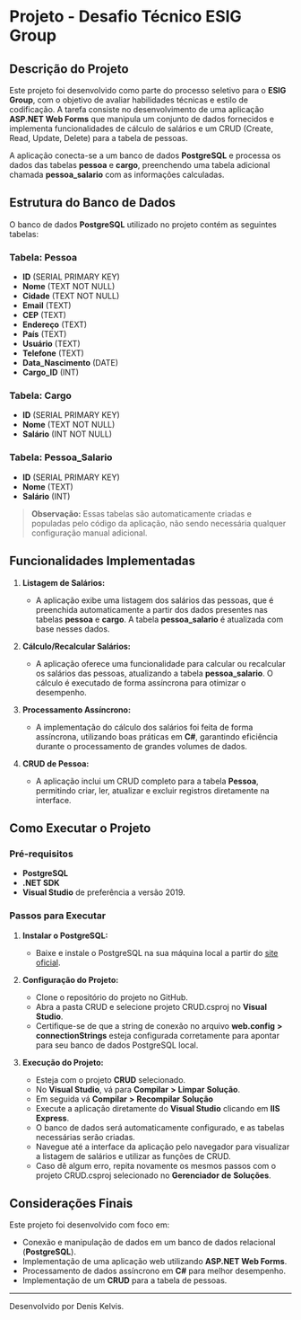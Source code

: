 # Projeto - Desafio Técnico ESIG Group

## Descrição do Projeto
Este projeto foi desenvolvido como parte do processo seletivo para o **ESIG Group**, com o objetivo de avaliar habilidades técnicas e estilo de codificação. A tarefa consiste no desenvolvimento de uma aplicação **ASP.NET Web Forms** que manipula um conjunto de dados fornecidos e implementa funcionalidades de cálculo de salários e um CRUD (Create, Read, Update, Delete) para a tabela de pessoas.

A aplicação conecta-se a um banco de dados **PostgreSQL** e processa os dados das tabelas **pessoa** e **cargo**, preenchendo uma tabela adicional chamada **pessoa_salario** com as informações calculadas.

## Estrutura do Banco de Dados
O banco de dados **PostgreSQL** utilizado no projeto contém as seguintes tabelas:

### Tabela: Pessoa
- **ID** (SERIAL PRIMARY KEY)
- **Nome** (TEXT NOT NULL)
- **Cidade** (TEXT NOT NULL)
- **Email** (TEXT)
- **CEP** (TEXT)
- **Endereço** (TEXT)
- **País** (TEXT)
- **Usuário** (TEXT)
- **Telefone** (TEXT)
- **Data_Nascimento** (DATE)
- **Cargo_ID** (INT)

### Tabela: Cargo
- **ID** (SERIAL PRIMARY KEY)
- **Nome** (TEXT NOT NULL)
- **Salário** (INT NOT NULL)

### Tabela: Pessoa_Salario
- **ID** (SERIAL PRIMARY KEY)
- **Nome** (TEXT)
- **Salário** (INT)

> **Observação:** Essas tabelas são automaticamente criadas e populadas pelo código da aplicação, não sendo necessária qualquer configuração manual adicional.

## Funcionalidades Implementadas

1. **Listagem de Salários:**
   - A aplicação exibe uma listagem dos salários das pessoas, que é preenchida automaticamente a partir dos dados presentes nas tabelas **pessoa** e **cargo**. A tabela **pessoa_salario** é atualizada com base nesses dados.

2. **Cálculo/Recalcular Salários:**
   - A aplicação oferece uma funcionalidade para calcular ou recalcular os salários das pessoas, atualizando a tabela **pessoa_salario**. O cálculo é executado de forma assíncrona para otimizar o desempenho.

3. **Processamento Assíncrono:**
   - A implementação do cálculo dos salários foi feita de forma assíncrona, utilizando boas práticas em **C#**, garantindo eficiência durante o processamento de grandes volumes de dados.

4. **CRUD de Pessoa:**
   - A aplicação inclui um CRUD completo para a tabela **Pessoa**, permitindo criar, ler, atualizar e excluir registros diretamente na interface.

## Como Executar o Projeto

### Pré-requisitos
- **PostgreSQL**
- **.NET SDK**
- **Visual Studio** de preferência a versão 2019.

### Passos para Executar

1. **Instalar o PostgreSQL:**
   - Baixe e instale o PostgreSQL na sua máquina local a partir do [site oficial](https://www.postgresql.org/download/).

2. **Configuração do Projeto:**
   - Clone o repositório do projeto no GitHub.
   - Abra a pasta CRUD e selecione projeto CRUD.csproj no **Visual Studio**.
   - Certifique-se de que a string de conexão no arquivo **web.config** **>** **connectionStrings** esteja configurada corretamente    para apontar para seu banco de dados PostgreSQL local.


3. **Execução do Projeto:**
   - Esteja com o projeto **CRUD** selecionado.
   - No **Visual Studio**, vá para **Compilar**  **>** **Limpar** **Solução**.
   - Em seguida vá **Compilar**  **>** **Recompilar** **Solução**
   - Execute a aplicação diretamente do **Visual Studio** clicando em **IIS** **Express**.
   - O banco de dados será automaticamente configurado, e as tabelas necessárias serão criadas.
   - Navegue até a interface da aplicação pelo navegador para visualizar a listagem de salários e utilizar as funções de CRUD.
   - Caso dê algum erro, repita novamente os mesmos passos com o projeto CRUD.csproj selecionado no **Gerenciador** **de** **Soluções**.


## Considerações Finais
Este projeto foi desenvolvido com foco em:
- Conexão e manipulação de dados em um banco de dados relacional (**PostgreSQL**).
- Implementação de uma aplicação web utilizando **ASP.NET Web Forms**.
- Processamento de dados assíncrono em **C#** para melhor desempenho.
- Implementação de um **CRUD** para a tabela de pessoas.

---

Desenvolvido por Denis Kelvis.
